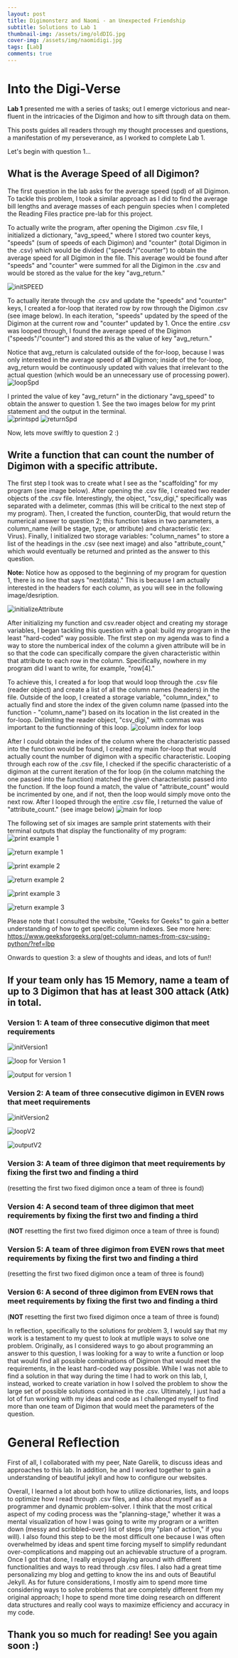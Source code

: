 ```yaml
---
layout: post
title: Digimonsterz and Naomi - an Unexpected Friendship
subtitle: Solutions to Lab 1
thumbnail-img: /assets/img/oldDIG.jpg
cover-img: /assets/img/naomidigi.jpg
tags: [Lab]
comments: true
---
```


# Into the Digi-Verse

**Lab 1** presented me with a series of tasks; out I emerge victorious and near-fluent in the intricacies of the Digimon and how to sift through data on them.

This posts guides all readers through my thought processes and questions, a manifestation of my perseverance, as I worked to complete Lab 1. 

Let's begin with question 1...

## What is the Average Speed of all Digimon? 

The first question in the lab asks for the average speed (spd) of all Digimon. To tackle this problem, I took a similar approach as I did to find the average bill lengths and average masses of each penguin species when I completed the Reading Files practice pre-lab for this project. 

To actually write the program, after opening the Digimon .csv file, I initialized a dictionary, "avg_speed," where I stored two counter keys, "speeds" (sum of speeds of each Digimon) and "counter" (total Digimon in the .csv) which would be divided ("speeds"/"counter") to obtain the average speed for all Digimon in the file. This average would be found after "speeds" and "counter" were summed for all the Digimon in the .csv and would be stored as the value for the key "avg_return." 

![initSPEED](../assets/img/startSpd.jpg)




To actually iterate through the .csv and update the "speeds" and "counter" keys, I created a for-loop that iterated row by row through the Digimon .csv (see image below). In each iteration, "speeds" updated by the speed of the Digimon at the current row and "counter" updated by 1. Once the entire .csv was looped through, I found the average speed of the Digimon ("speeds"/"counter") and stored this as the value of key "avg_return." 

Notice that avg_return is calculated outside of the for-loop, because I was only interested in the average speed of **all** Digimon; inside of the for-loop, avg_return would be continuously updated with values that irrelevant to the actual question (which would be an unnecessary use of processing power). 
![loopSpd](../assets/img/loopSpd.jpg)




I printed the value of key "avg_return" in the dictionary "avg_speed" to obtain the answer to question 1. See the two images below for my print statement and the output in the terminal.  
![printspd](../assets/img/printq1.jpg)
![returnSpd](../assets/img/returnSpd.jpg)


Now, lets move swiftly to question 2 :) 


## Write a function that can count the number of Digimon with a specific attribute.

The first step I took was to create what I see as the "scaffolding" for my program (see image below). After opening the .csv file, I created two reader objects of the .csv file. Interestingly, the object, "csv_digi," specifically was separated with a delimeter, commas (this will be critical to the next step of my program). 
Then, I created the function, counterDig, that would return the numerical answer to question 2; this function takes in two parameters, a column_name (will be stage, type, or attribute) and characteristic (ex: Virus). 
Finally, I initialized two storage variables: "column_names" to store a list of the headings in the .csv (see next image) and also "attribute_count," which would eventually be returned and printed as the answer to this question. 

**Note:** Notice how as opposed to the beginning of my program for question 1, there is no line that says "next(data)." This is because I am actually interested in the headers for each column, as you will see in the following image/desription. 

![initializeAttribute](../assets/img/REALINIT.jpg)


After initializing my function and csv.reader object and creating my storage variables, I began tackling this question with a goal: build my program in the least "hard-coded" way possible. The first step on my agenda was to find a way to store the numberical index of the column a given attribute will be in so that the code can specifically compare the given characteristic within that attribute to each row in the column. Specifically, nowhere in my program did I want to write, for example, "row[4]." 

To achieve this, I created a for loop that would loop through the .csv file (reader object) and create a list of all the column names (headers) in the file. Outside of the loop, I created a storage variable, "column_index," to actually find and store the index of the given column name (passed into the function - "column_name") based on its location in the list created in the for-loop. Delimiting the reader object, "csv_digi," with commas was important to the functionning of this loop. 
![column index for loop](../assets/img/column_index.jpg)



After I could obtain the index of the column where the characteristic passed into the function would be found, I created my main for-loop that would actually count the number of digimon with a specific characteristic. Looping through each row of the .csv file, I checked if the specific characteristic of a digimon at the current iteration of the for loop (in the column matching the one passed into the function) matched the given characteristic passed into the function. 
If the loop found a match, the value of "attribute_count" would be incrimented by one, and if not, then the loop would simply move onto the next row. After I looped through the entire .csv file, I returned the value of "attribute_count."  (see image below)
![main for loop](../assets/img/main_for_loop.jpg)

The following set of six images are sample print statements with their terminal outputs that display the functionality of my program: 
![print example 1](../assets/img/print1.jpg)

![return example 1](../assets/img/return1.jpg)

![print example 2](../assets/img/print2.jpg)

![return example 2](../assets/img/return2.jpg)

![print example 3](../assets/img/print3.jpg)

![return example 3](../assets/img/return3.jpg)


Please note that I consulted the website, "Geeks for Geeks" to gain a better understanding of how to get specific column indexes. See more here: https://www.geeksforgeeks.org/get-column-names-from-csv-using-python/?ref=lbp

Onwards to question 3: a slew of thoughts and ideas, and lots of fun!!  

## If your team only has 15 Memory, name a team of up to 3 Digimon that has at least 300 attack (Atk) in total.

### Version 1: A team of three consecutive digimon that meet requirements 

![initVersion1](../assets/img/initV1.jpg)

![loop for Version 1](../assets/img/V1LOOP.jpg)

![output for version 1](../assets/img/V1OUTPUT.jpg)


### Version 2: A team of three consecutive digimon in EVEN rows that meet requirements 

![initVersion2](../assets/img/initV2.jpg)



![loopV2](../assets/img/LOOPV2.jpg)



![outputV2](../assets/img/outputV2.jpg)


### Version 3: A team of three digimon that meet requirements by fixing the first two and finding a third
(resetting the first two fixed digimon once a team of three is found) 




### Version 4: A second team of three digimon that meet requirements by fixing the first two and finding a third
(**NOT** resetting the first two fixed digimon once a team of three is found) 





### Version 5: A team of three digimon from EVEN rows that meet requirements by fixing the first two and finding a third
(resetting the first two fixed digimon once a team of three is found) 





### Version 6: A second of three digimon from EVEN rows that meet requirements by fixing the first two and finding a third
(**NOT** resetting the first two fixed digimon once a team of three is found) 





In reflection, specifically to the solutions for problem 3, I would say that my work is a testament to my quest to look at mutliple ways to solve one problem. Originally, as I considered ways to go about programming an answer to this question, I was looking for a way to write a function or loop that would find all possible combinations of Digimon that would meet the requirements, in the least hard-coded way possible. While I was not able to find a solution in that way during the time I had to work on this lab, I, instead, worked to create variation in how I solved the problem to show the large set of possible solutions contained in the .csv. Ultimately, I just had a lot of fun working with my ideas and code as I challenged myself to find more than one team of Digimon that would meet the parameters of the question. 



# General Reflection 
First of all, I collaborated with my peer, Nate Garelik, to discuss ideas and approaches to this lab. In addition, he and I worked together to gain a understanding of beautiful jekyll and how to configure our websites. 

Overall, I learned a lot about both how to utilize dictionaries, lists, and loops to optimize how I read through .csv files, and also about myself as a programmer and dynamic problem-solver. I think that the most critical aspect of my coding process was the "planning-stage," whether it was a mental visualization of how I was going to write my program or a written down (messy and scribbled-over) list of steps (my "plan of action," if you will). I also found this step to be the most difficult one because I was often overwhelmed by ideas and spent time forcing myself to simplify redundant over-complications and mapping out an achievable structure of a program. Once I got that done, I really enjoyed playing around with different functionalities and ways to read through .csv files. I also had a great time personalizing my blog and getting to know the ins and outs of Beautiful Jekyll. 
As for future considerations, I mostly aim to spend more time considering ways to solve problems that are completely different from my original approach; I hope to spend more time doing research on different data structures and really cool ways to maximize efficiency and accuracy in my code. 

## Thank you so much for reading! See you again soon :)
